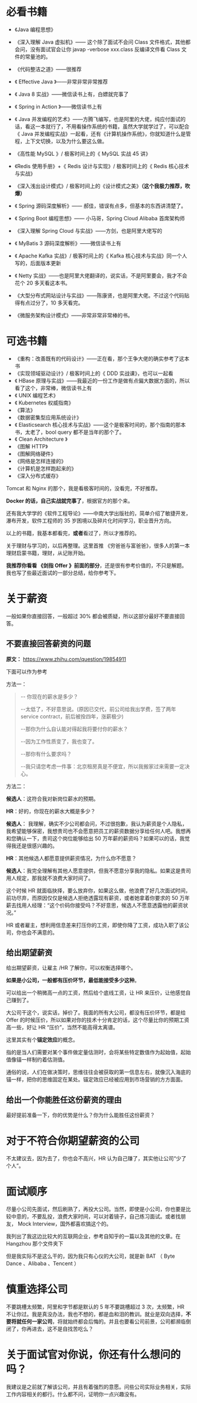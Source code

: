 # 必看书籍

- 《Java 编程思想》

- 《深入理解 Java 虚拟机》—— 这个除了面试不会问 Class 文件格式，其他都会问，没有面试官会让你 javap -verbose xxx.class 反编译文件看 Class 文件的常量池的。

- 《代码整洁之道》——很推荐

- 《 Effective Java 》——非常非常非常推荐

- 《 Java 8 实战》——微信读书上有，白嫖就完事了

- 《 Spring in Action 》——微信读书上有

- 《 Java 并发编程的艺术》——方腾飞编写，也是阿里的大佬，纯应付面试的话，看这一本就行了，不用看操作系统的书籍，虽然大学就学过了，可以配合《 Java 并发编程实战》一起看，还有《计算机操作系统》，你就知道什么是管程，上下文切换，以及为什么要这么做。

- 《高性能 MySQL 》/ 极客时间上的《 MySQL 实战 45 讲》

- 《Redis 使用手册》+《 Redis 设计与实现》/ 极客时间上的《 Redis 核心技术与实战》

- 《深入浅出设计模式》/ 极客时间上的《设计模式之美》**（这个我极力推荐，吹爆）**

- 《 Spring 源码深度解析》—— 郝佳，错误有点多，但基本的东西讲清楚了。

- 《 Spring Boot 编程思想》—— 小马哥，Spring Cloud Alibaba 首席架构师

- 《深入理解 Spring Cloud 与实战》——方剑，也是阿里大佬写的

- 《 MyBatis 3 源码深度解析》——微信读书上有

- 《 Apache Kafka 实战》/ 极客时间上的《 Kafka 核心技术与实战》同一个人写的，后面版本更新

- 《 Netty 实战》——也是阿里大佬翻译的，说实话，不是阿里要会，我才不会花个 20 多天看这本书。

- 《大型分布式网站设计与实战》——陈康贤，也是阿里大佬。不过这个代码贴得有点过分了，10 多天看完。

- 《微服务架构设计模式》——非常非常非常棒的书。

  

# 可选书籍

- 《重构：改善既有的代码设计》——正在看，那个王争大佬的确实参考了这本书
- 《实现领域驱动设计》/ 极客时间上的《 DDD 实战课》，也可以一起看
- 《 HBase 原理与实战》——我最近的一份工作是做有点偏大数据方面的，所以看了这个，非常棒，微信读书上有
- 《 UNIX 编程艺术》
- 《 Kubernetes 权威指南》
- 《算法》
- 《数据密集型应用系统设计》
- 《 Elasticsearch 核心技术与实战》——这个是极客时间的，那个指南的那本书，太老了，bool query 都不是当年的那个了。
- 《 Clean Architecture 》 
- 《图解 HTTP》
- 《图解网络硬件》
- 《网络是怎样连接的》
- 《计算机是怎样跑起来的》
- 《深入分布式缓存》

Tomcat 和 Nginx 的那个，我是看极客时间的，没看完，不好推荐。

**Docker 的话，自己实战就完事了**，根据官方的那个来。

还有我大学学的《软件工程导论》——中南大学出版社的，简单介绍了敏捷开发，瀑布开发，软件工程师的 35 岁困境以及碎片化时间学习，职业晋升方向。

以上的书籍，我基本都看完，**或者**看过了，所以才推荐的。

关于理财与学习的，以后再整理。这里首推 《穷爸爸与富爸爸》，很多人的第一本理财启蒙书籍，理财，从记账开始。

**我推荐你看看 《剑指 Offer 》前面的部分**，还是很有参考价值的，不只是解题。我也写了些最近面试的一部分总结，给你参考下。

# 关于薪资

一般如果你直接回答，一般超过 30% 都会被质疑，所以这部分最好不要直接回答。

## 不要直接回答薪资的问题

**原文：** https://www.zhihu.com/question/19854911

下面可以作为参考

方法一：

> -- 你现在的薪水是多少？
>
> --太低了，不好意思说。(原因已交代，前公司给我出学费，签了两年 service contract，前后被拴四年，涨薪极少)
>
> --那你为什么自认能对得起我将要付你的薪水？
>
> --因为工作性质变了，我也变了。
>
> --那你有什么要求吗？
>
> --我只请您考虑一件事：北京租房真是不便宜，所以我搬家过来需要一定决心。

方法二：

**候选人**：这符合我对新岗位薪水的预期。

**HR**：好的，你现在的薪水大概是多少？

**候选人**： 我理解，确实不少公司都会问，不过很抱歉，我认为薪资是个人隐私，我希望能够保密，我想贵司也不会愿意把员工的薪资数据分享给任何人吧。我想再和您确认一下，贵司这个岗位能够给出 50 万年薪的薪资吗？如果可以的话，我觉得我还是很感兴趣的。

**HR**：其他候选人都愿意提供薪资情况，为什么你不愿意？

**候选人**：我完全理解有其他人愿意提供，但我不愿意分享我的隐私。如果这是贵司用人规定，那我就不浪费大家时间了。

这个时候 HR 就面临抉择，要么放弃你，如果这么做，他浪费了好几次面试时间，前功尽弃，而原因仅仅是候选人拒绝透露现有薪资，或者她拿着你要求的 50 万年薪去找用人经理：“这个价码你接受吗？不好意思，候选人不愿意透露他的薪资状况。”

HR 或者雇主，想利用信息差来打压你的工资，即使你降了工资，成功入职了该公司，你也会不满意的。

## 给出期望薪资

给出期望薪资，让雇主 /HR 了解你，可以权衡选择哪个。

**如果是小公司，一般都有压价环节，最低能接受多少这种**。

可以给出一个稍微高一点的工资，然后给个底线工资，让 HR 来压价，让他感觉自己赚到了。

大公司干这个，说实话，掉价了。我面的所有大公司，都没有压价环节，都是给 Offer 的时候压价，所以如果对你的技术十分肯定的话，这个尽量比你的预期工资高一些，好让 HR “压价”，当然不能高得太离谱。

这里其实有个**锚定效应**的概念。

指的是当人们需要对某个事件做定量估测时，会将某些特定数值作为起始值，起始值像锚一样制约着估测值。

通俗的说，人们在做决策时，思维往往会被获取的第一信息左右，就像沉入海底的锚一样，把你的思维固定在某处。锚定效应已经被应用到市场营销的方方面面。

## 给出一个你能胜任这份薪资的理由

最好提前准备一下，你的优势是什么？你为什么能胜任这份薪资？

# 对于不符合你期望薪资的公司

不太建议去，因为去了，你也会不高兴，HR 认为自己赚了，其实他让公司“少了个人”。

# 面试顺序

尽量小公司先面试，然后刷熟了，再投大公司。当然，即使是小公司，你也要是比较中意的，不要乱投，浪费大家时间，可以对着镜子，自己练习面试。或者找朋友， Mock Interview，国外都喜欢搞这个的。

我列出了我这边比较大的互联网企业，参考自知乎的一篇以及其他的文章。在 Hangzhou 那个文件夹下

但是我实际不是这么干的，因为我只有心仪的大公司，就是新 BAT （ Byte Dance 、Alibaba 、Tencent ）

# 慎重选择公司

不要跳槽太频繁，阿里和字节都是默认的 5 年不要跳槽超过 3 次，太频繁，HR 不让你过。我是真没办法，我也不想的，都是血和泪的教训。就业是双向选择，**不要将就任何一家公司**，将就始终都会后悔的。并且也要看公司前景，公司都濒临倒闭了，你再进去，这不是自找苦吃么？

# 关于面试官对你说，你还有什么想问的吗？

我建议是之前就了解该公司，并且有着强烈的意愿。问些公司实际业务相关，实际工作内容相关的都行。什么都不问，证明你一点兴趣没有。

